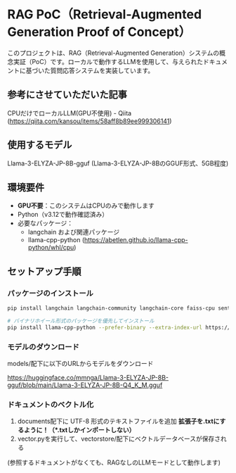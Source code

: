 # RAG PoC（Retrieval-Augmented Generation Proof of Concept）

このプロジェクトは、RAG（Retrieval-Augmented Generation）システムの概念実証（PoC）です。ローカルで動作するLLMを使用して、与えられたドキュメントに基づいた質問応答システムを実装しています。

## 参考にさせていただいた記事

CPUだけでローカルLLM(GPU不使用) - Qiita (<https://qiita.com/kansou/items/58aff8b89ee999306141>)

## 使用するモデル

Llama-3-ELYZA-JP-8B-gguf (Llama-3-ELYZA-JP-8BのGGUF形式、5GB程度)

## 環境要件

- **GPU不要**：このシステムはCPUのみで動作します
- Python（v3.12で動作確認済み）
- 必要なパッケージ：
  - langchain および関連パッケージ
  - llama-cpp-python (<https://abetlen.github.io/llama-cpp-python/whl/cpu>)

## セットアップ手順

### パッケージのインストール

```bash
pip install langchain langchain-community langchain-core faiss-cpu sentence-transformers

# バイナリホイール形式のパッケージを優先してインストール
pip install llama-cpp-python --prefer-binary --extra-index-url https://abetlen.github.io/llama-cpp-python/whl/cpu
```

### モデルのダウンロード

models/配下に以下のURLからモデルをダウンロード

<https://huggingface.co/mmnga/Llama-3-ELYZA-JP-8B-gguf/blob/main/Llama-3-ELYZA-JP-8B-Q4_K_M.gguf>

### ドキュメントのベクトル化

1. documents配下に UTF-8 形式のテキストファイルを追加
**拡張子を.txtにするように！（*.txtしかインポートしない）**
2. vector.pyを実行して、vectorstore/配下にベクトルデータベースが保存される

(参照するドキュメントがなくても、RAGなしのLLMモードとして動作します)

